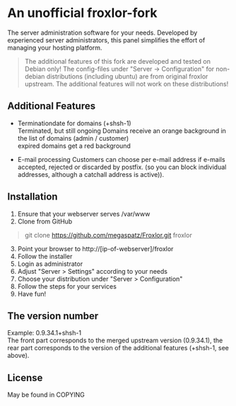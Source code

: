# An unofficial froxlor-fork

The server administration software for your needs.
Developed by experienced server administrators, this panel simplifies the effort of managing your hosting platform.

> The additional features of this fork are developed and tested on Debian only! The config-files under "Server -> Configuration"
> for non-debian distributions (including ubuntu) are from original froxlor upstream. The additional features will not work on these distributions!

## Additional Features

* Terminationdate for domains (+shsh-1)  
  Terminated, but still ongoing Domains receive an orange background in the list of domains (admin / customer)  
  expired domains get a red background  

* E-mail processing
  Customers can choose per e-mail address if e-mails accepted, rejected or discarded by postfix.
(so you can block individual addresses, although a catchall address is active)).

## Installation

1. Ensure that your webserver serves /var/www
2. Clone from GitHub
  
> git clone https://github.com/megaspatz/Froxlor.git froxlor  

3. Point your browser to http://[ip-of-webserver]/froxlor
4. Follow the installer
5. Login as administrator
6. Adjust "Server > Settings" according to your needs
7. Choose your distribution under "Server > Configuration"
8. Follow the steps for your services
9. Have fun!

## The version number
Example: 0.9.34.1+shsh-1  
The front part corresponds to the merged upstream version (0.9.34.1), the rear part corresponds 
to the version of the additional features (+shsh-1, see above).

## License

May be found in COPYING
